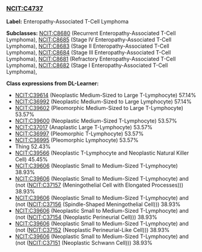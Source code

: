 
### [NCIT:C4737](http://purl.obolibrary.org/obo/NCIT_C4737)
**Label:** Enteropathy-Associated T-Cell Lymphoma

**Subclasses:** [NCIT:C8680](http://purl.obolibrary.org/obo/NCIT_C8680) (Recurrent Enteropathy-Associated T-Cell Lymphoma), [NCIT:C8685](http://purl.obolibrary.org/obo/NCIT_C8685) (Stage IV Enteropathy-Associated T-Cell Lymphoma), [NCIT:C8683](http://purl.obolibrary.org/obo/NCIT_C8683) (Stage II Enteropathy-Associated T-Cell Lymphoma), [NCIT:C8684](http://purl.obolibrary.org/obo/NCIT_C8684) (Stage III Enteropathy-Associated T-Cell Lymphoma), [NCIT:C8681](http://purl.obolibrary.org/obo/NCIT_C8681) (Refractory Enteropathy-Associated T-Cell Lymphoma), [NCIT:C8682](http://purl.obolibrary.org/obo/NCIT_C8682) (Stage I Enteropathy-Associated T-Cell Lymphoma), 

**Class expressions from DL-Learner:**

- [NCIT:C39614](http://purl.obolibrary.org/obo/NCIT_C39614) (Neoplastic Medium-Sized to Large T-Lymphocyte) 57.14%
- [NCIT:C36992](http://purl.obolibrary.org/obo/NCIT_C36992) (Neoplastic Medium-Sized to Large Lymphocyte) 57.14%
- [NCIT:C39602](http://purl.obolibrary.org/obo/NCIT_C39602) (Pleomorphic Medium-Sized to Large T-Lymphocyte) 53.57%
- [NCIT:C39600](http://purl.obolibrary.org/obo/NCIT_C39600) (Neoplastic Medium-Sized T-Lymphocyte) 53.57%
- [NCIT:C37017](http://purl.obolibrary.org/obo/NCIT_C37017) (Anaplastic Large T-Lymphocyte) 53.57%
- [NCIT:C36997](http://purl.obolibrary.org/obo/NCIT_C36997) (Pleomorphic T-Lymphocyte) 53.57%
- [NCIT:C36995](http://purl.obolibrary.org/obo/NCIT_C36995) (Pleomorphic Lymphocyte) 53.57%
- Thing 52.43%
- [NCIT:C39566](http://purl.obolibrary.org/obo/NCIT_C39566) (Neoplastic T-Lymphocyte and Neoplastic Natural Killer Cell) 45.45%
- [NCIT:C39606](http://purl.obolibrary.org/obo/NCIT_C39606) (Neoplastic Small to Medium-Sized T-Lymphocyte) 38.93%
- [NCIT:C39606](http://purl.obolibrary.org/obo/NCIT_C39606) (Neoplastic Small to Medium-Sized T-Lymphocyte) and (not ([NCIT:C37157](http://purl.obolibrary.org/obo/NCIT_C37157) (Meningothelial Cell with Elongated Processes))) 38.93%
- [NCIT:C39606](http://purl.obolibrary.org/obo/NCIT_C39606) (Neoplastic Small to Medium-Sized T-Lymphocyte) and (not ([NCIT:C37156](http://purl.obolibrary.org/obo/NCIT_C37156) (Spindle-Shaped Meningothelial Cell))) 38.93%
- [NCIT:C39606](http://purl.obolibrary.org/obo/NCIT_C39606) (Neoplastic Small to Medium-Sized T-Lymphocyte) and (not ([NCIT:C37154](http://purl.obolibrary.org/obo/NCIT_C37154) (Neoplastic Perineurial Cell))) 38.93%
- [NCIT:C39606](http://purl.obolibrary.org/obo/NCIT_C39606) (Neoplastic Small to Medium-Sized T-Lymphocyte) and (not ([NCIT:C37152](http://purl.obolibrary.org/obo/NCIT_C37152) (Neoplastic Perineurial-Like Cell))) 38.93%
- [NCIT:C39606](http://purl.obolibrary.org/obo/NCIT_C39606) (Neoplastic Small to Medium-Sized T-Lymphocyte) and (not ([NCIT:C37151](http://purl.obolibrary.org/obo/NCIT_C37151) (Neoplastic Schwann Cell))) 38.93%



